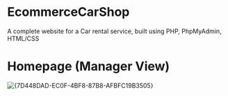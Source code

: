 ﻿# EcommerceCarShop
A complete website for a Car rental service, built using PHP, PhpMyAdmin, HTML/CSS

# Homepage (Manager View)
![{7D448DAD-EC0F-4BF8-87B8-AFBFC19B3505}](https://github.com/user-attachments/assets/0277e622-0dd9-49db-a8fe-b64ff38ec39d)


